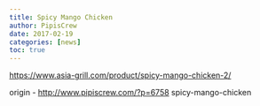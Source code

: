 ```yaml
---
title: Spicy Mango Chicken
author: PipisCrew
date: 2017-02-19
categories: [news]
toc: true
---
```


https://www.asia-grill.com/product/spicy-mango-chicken-2/

origin - http://www.pipiscrew.com/?p=6758 spicy-mango-chicken